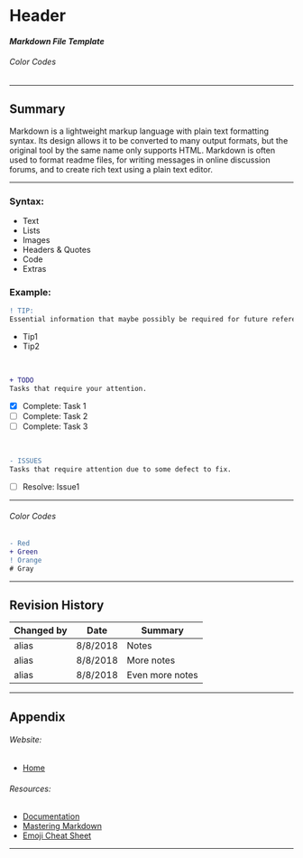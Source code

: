 [comment]: # "Start of file."
# Header
#### <em>Markdown File Template</em></center>
###### Color Codes
---

## Summary

Markdown is a lightweight markup language with plain text formatting syntax. Its design allows it to be converted to many output formats, but the original tool by the same name only supports HTML. Markdown is often used to format readme files, for writing messages in online discussion forums, and to create rich text using a plain text editor.

---

### Syntax:
- Text
- Lists
- Images
- Headers & Quotes
- Code
- Extras

### Example:

```diff
! TIP:
Essential information that maybe possibly be required for future references.
```

- Tip1
- Tip2

<br>

```diff
+ TODO
Tasks that require your attention.
```
- [x] Complete: Task 1
- [ ] Complete: Task 2
- [ ] Complete: Task 3

<br>

```diff
- ISSUES
Tasks that require attention due to some defect to fix.
```

- [ ] Resolve: Issue1

---
###### Color Codes

```diff
- Red
+ Green
! Orange
# Gray
```

---

## Revision History

| Changed by | Date | Summary |
|------------|------|---------|
| alias | 8/8/2018 | Notes |
| alias | 8/8/2018 | More notes |
| alias | 8/8/2018 | Even more notes |
---

## Appendix

###### Website:
- [Home](https://daringfireball.net/projects/markdown/)

###### Resources:
- [Documentation](https://daringfireball.net/projects/markdown/syntax)
- [Mastering Markdown](https://guides.github.com/features/mastering-markdown/)
- [Emoji Cheat Sheet](https://github.com/ikatyang/emoji-cheat-sheet/blob/master/README.md)
---

[comment]: # "End of file."